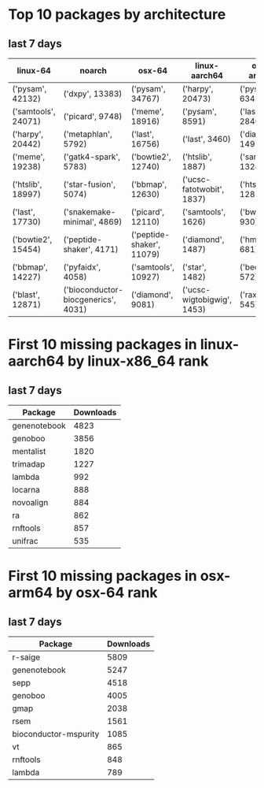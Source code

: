 # Top 10 packages by architecture
## last 7 days
|linux-64 | noarch | osx-64 | linux-aarch64 | osx-arm64 | 
|-|-|-|-|-|
|('pysam', 42132) |('dxpy', 13383) |('pysam', 34767) |('harpy', 20473) |('pysam', 6345) |
|('samtools', 24071) |('picard', 9748) |('meme', 18916) |('pysam', 8591) |('last', 2840) |
|('harpy', 20442) |('metaphlan', 5792) |('last', 16756) |('last', 3460) |('diamond', 1497) |
|('meme', 19238) |('gatk4-spark', 5783) |('bowtie2', 12740) |('htslib', 1887) |('samtools', 1324) |
|('htslib', 18997) |('star-fusion', 5074) |('bbmap', 12630) |('ucsc-fatotwobit', 1837) |('htslib', 1285) |
|('last', 17730) |('snakemake-minimal', 4869) |('picard', 12110) |('samtools', 1626) |('bwa', 930) |
|('bowtie2', 15454) |('peptide-shaker', 4171) |('peptide-shaker', 11079) |('diamond', 1487) |('hmmer', 681) |
|('bbmap', 14227) |('pyfaidx', 4058) |('samtools', 10927) |('star', 1482) |('bedtools', 572) |
|('blast', 12871) |('bioconductor-biocgenerics', 4031) |('diamond', 9081) |('ucsc-wigtobigwig', 1453) |('raxml', 545) |
# First 10 missing packages in linux-aarch64 by linux-x86_64 rank
## last 7 days

| Package | Downloads |
| - | - |
| genenotebook | 4823 | 
| genoboo | 3856 | 
| mentalist | 1820 | 
| trimadap | 1227 | 
| lambda | 992 | 
| locarna | 888 | 
| novoalign | 884 | 
| ra | 862 | 
| rnftools | 857 | 
| unifrac | 535 | 
# First 10 missing packages in osx-arm64 by osx-64 rank
## last 7 days

| Package | Downloads |
| - | - |
| r-saige | 5809 | 
| genenotebook | 5247 | 
| sepp | 4518 | 
| genoboo | 4005 | 
| gmap | 2038 | 
| rsem | 1561 | 
| bioconductor-mspurity | 1085 | 
| vt | 865 | 
| rnftools | 848 | 
| lambda | 789 | 

